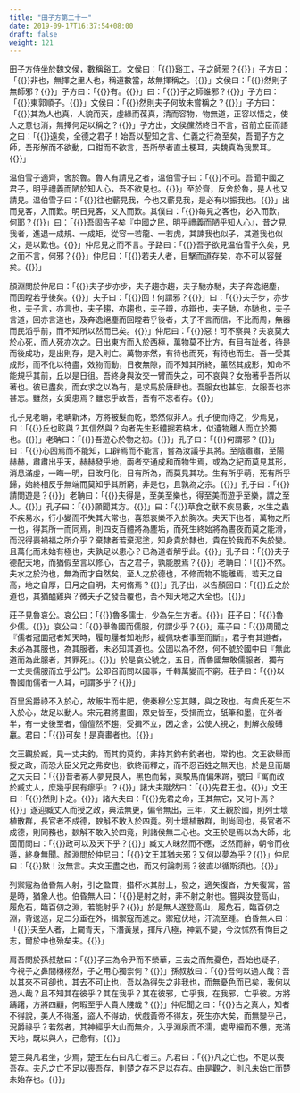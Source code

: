 ```yaml
---
title: "田子方第二十一"
date: 2019-09-17T16:37:54+08:00
draft: false
weight: 121
---
```




田子方侍坐於魏文侯，數稱谿工。文侯曰：「{{<span secondary>}}谿工，子之師邪？{{</span>}}」子方曰：「{{<span secondary>}}非也，無擇之里人也，稱道數當，故無擇稱之。{{</span>}}」文侯曰：「{{<span secondary>}}然則子無師邪？{{</span>}}」子方曰：「{{<span secondary>}}有。{{</span>}}」曰：「{{<span secondary>}}子之師誰邪？{{</span>}}」子方曰：「{{<span secondary>}}東郭順子。{{</span>}}」文侯曰：「{{<span secondary>}}然則夫子何故未嘗稱之？{{</span>}}」子方曰：「{{<span secondary>}}其為人也真，人貌而天，虛緣而葆真，清而容物，物無道，正容以悟之，使人之意也消，無擇何足以稱之？{{</span>}}」子方出，文侯儻然終日不言，召前立臣而語之曰：「{{<span secondary>}}遠矣，全德之君子！始吾以聖知之言、仁義之行為至矣，吾聞子方之師，吾形解而不欲動，口鉗而不欲言，吾所學者直土梗耳，夫魏真為我累耳。{{</span>}}」



温伯雪子適齊，舍於魯。魯人有請見之者，温伯雪子曰：「{{<span secondary>}}不可。吾聞中國之君子，明乎禮義而陋於知人心，吾不欲見也。{{</span>}}」至於齊，反舍於魯，是人也又請見。温伯雪子曰：「{{<span secondary>}}往也蘄見我，今也又蘄見我，是必有以振我也。{{</span>}}」出而見客，入而歎。明日見客，又入而歎。其僕曰：「{{<span secondary>}}每見之客也，必入而歎，何耶？{{</span>}}」曰：「{{<span secondary>}}吾固告子矣『中國之民，明乎禮義而陋乎知人心』，昔之見我者，進退一成規、一成矩，從容一若龍、一若虎，其諫我也似子，其道我也似父，是以歎也。{{</span>}}」仲尼見之而不言。子路曰：「{{<span secondary>}}吾子欲見温伯雪子久矣，見之而不言，何邪？{{</span>}}」仲尼曰：「{{<span secondary>}}若夫人者，目擊而道存矣，亦不可以容聲矣。{{</span>}}」



顏淵問於仲尼曰：「{{<span secondary>}}夫子步亦步，夫子趨亦趨，夫子馳亦馳，夫子奔逸絕塵，而回瞠若乎後矣。{{</span>}}」夫子曰：「{{<span secondary>}}回！何謂邪？{{</span>}}」曰：「{{<span secondary>}}夫子步，亦步也，夫子言，亦言也，夫子趨，亦趨也，夫子辯，亦辯也，夫子馳，亦馳也，夫子言道，回亦言道也，及奔逸絕塵而回瞠若乎後者，夫子不言而信，不比而周，無器而民滔乎前，而不知所以然而已矣。{{</span>}}」仲尼曰：「{{<span secondary>}}惡！可不察與？夫哀莫大於心死，而人死亦次之。日出東方而入於西極，萬物莫不比方，有目有趾者，待是而後成功，是出則存，是入則亡。萬物亦然，有待也而死，有待也而生。吾一受其成形，而不化以待盡，效物而動，日夜無隙，而不知其所終，薰然其成形，知命不能規乎其前，丘以是日徂。吾終身與汝交一臂而失之，可不哀與？女殆著乎吾所以著也。彼已盡矣，而女求之以為有，是求馬於唐肆也。吾服女也甚忘，女服吾也亦甚忘。雖然，女奚患焉？雖忘乎故吾，吾有不忘者存。{{</span>}}」



孔子見老聃，老聃新沐，方將被髮而乾，慹然似非人。孔子便而待之，少焉見，曰：「{{<span secondary>}}丘也眩與？其信然與？向者先生形體掘若槁木，似遺物離人而立於獨也。{{</span>}}」老聃曰：「{{<span secondary>}}吾遊心於物之初。{{</span>}}」孔子曰：「{{<span secondary>}}何謂邪？{{</span>}}」曰：「{{<span secondary>}}心困焉而不能知，口辟焉而不能言，嘗為汝議乎其將。至陰肅肅，至陽赫赫，肅肅出乎天，赫赫發乎地，兩者交通成和而物生焉，或為之紀而莫見其形，消息滿虛，一晦一明，日改月化，日有所為，而莫見其功。生有所乎萌，死有所乎歸，始終相反乎無端而莫知乎其所窮，非是也，且孰為之宗。{{</span>}}」孔子曰：「{{<span secondary>}}請問遊是？{{</span>}}」老聃曰：「{{<span secondary>}}夫得是，至美至樂也，得至美而遊乎至樂，謂之至人。{{</span>}}」孔子曰：「{{<span secondary>}}願聞其方。{{</span>}}」曰：「{{<span secondary>}}草食之獸不疾易藪，水生之蟲不疾易水，行小變而不失其大常也，喜怒哀樂不入於胸次。夫天下也者，萬物之所一也，得其所一而同焉，則四支百體將為塵垢，而死生終始將為晝夜而莫之能滑，而況得喪禍福之所介乎？棄隸者若棄泥塗，知身貴於隸也，貴在於我而不失於變。且萬化而未始有極也，夫孰足以患心？已為道者解乎此。{{</span>}}」孔子曰：「{{<span secondary>}}夫子德配天地，而猶假至言以修心，古之君子，孰能脫焉？{{</span>}}」老聃曰：「{{<span secondary>}}不然。夫水之於汋也，無為而才自然矣，至人之於德也，不修而物不能離焉，若天之自高，地之自厚，日月之自明，夫何脩焉？{{</span>}}」孔子出，以告顏回曰：「{{<span secondary>}}丘之於道也，其猶醯雞與？微夫子之發吾覆也，吾不知天地之大全也。{{</span>}}」



莊子見魯哀公。哀公曰：「{{<span secondary>}}魯多儒士，少為先生方者。{{</span>}}」莊子曰：「{{<span secondary>}}魯少儒。{{</span>}}」哀公曰：「{{<span secondary>}}舉魯國而儒服，何謂少乎？{{</span>}}」莊子曰：「{{<span secondary>}}周聞之『儒者冠圜冠者知天時，履句屨者知地形，緩佩玦者事至而斷』，君子有其道者，未必為其服也，為其服者，未必知其道也。公固以為不然，何不號於國中曰『無此道而為此服者，其罪死』。{{</span>}}」於是哀公號之，五日，而魯國無敢儒服者，獨有一丈夫儒服而立乎公門。公即召而問以國事，千轉萬變而不窮。莊子曰：「{{<span secondary>}}以魯國而儒者一人耳，可謂多乎？{{</span>}}」



百里奚爵祿不入於心，故飯牛而牛肥，使秦穆公忘其賤，與之政也。有虞氏死生不入於心，故足以動人。宋元君將畫圖，眾史皆至，受揖而立，舐筆和墨，在外者半，有一史後至者，儃儃然不趨，受揖不立，因之舍，公使人視之，則解衣般礡臝。君曰：「{{<span secondary>}}可矣！是真畫者也。{{</span>}}」



文王觀於臧，見一丈夫釣，而其釣莫釣，非持其釣有釣者也，常釣也。文王欲舉而授之政，而恐大臣父兄之弗安也，欲終而釋之，而不忍百姓之無天也，於是旦而屬之大夫曰：「{{<span secondary>}}昔者寡人夢見良人，黑色而髯，乘駁馬而偏朱蹄，號曰『寓而政於臧丈人，庶幾乎民有瘳乎』？{{</span>}}」諸大夫蹴然曰：「{{<span secondary>}}先君王也。{{</span>}}」文王曰：「{{<span secondary>}}然則卜之。{{</span>}}」諸大夫曰：「{{<span secondary>}}先君之命，王其無它，又何卜焉？{{</span>}}」遂迎臧丈人而授之政，典法無更，偏令無出，三年，文王觀於國，則列士壞植散群，長官者不成德，斔斛不敢入於四竟。列士壞植散群，則尚同也，長官者不成德，則同務也，斔斛不敢入於四竟，則諸侯無二心也。文王於是焉以為大師，北面而問曰：「{{<span secondary>}}政可以及天下乎？{{</span>}}」臧丈人昧然而不應，泛然而辭，朝令而夜遁，終身無聞。顏淵問於仲尼曰：「{{<span secondary>}}文王其猶未邪？又何以夢為乎？{{</span>}}」仲尼曰：「{{<span secondary>}}默！汝無言。夫文王盡之也，而又何論刺焉？彼直以循斯須也。{{</span>}}」



列禦寇為伯昏無人射，引之盈貫，措杯水其肘上，發之，適矢復沓，方矢復寓，當是時，猶象人也。伯昏無人曰：「{{<span secondary>}}是射之射，非不射之射也。嘗與汝登高山，履危石，臨百仞之淵，若能射乎？{{</span>}}」於是無人遂登高山，履危石，臨百仞之淵，背逡巡，足二分垂在外，揖禦寇而進之。禦寇伏地，汗流至踵。伯昏無人曰：「{{<span secondary>}}夫至人者，上闚青天，下潛黃泉，揮斥八極，神氣不變，今汝怵然有恂目之志，爾於中也殆矣夫。{{</span>}}」



肩吾問於孫叔敖曰：「{{<span secondary>}}子三為令尹而不榮華，三去之而無憂色，吾始也疑子，今視子之鼻間栩栩然，子之用心獨柰何？{{</span>}}」孫叔敖曰：「{{<span secondary>}}吾何以過人哉？吾以其來不可卻也，其去不可止也，吾以為得失之非我也，而無憂色而已矣，我何以過人哉？且不知其在彼乎？其在我乎？其在彼邪，亡乎我，在我邪，亡乎彼。方將躊躇，方將四顧，何暇至乎人貴人賤哉？{{</span>}}」仲尼聞之曰：「{{<span secondary>}}古之真人，知者不得說，美人不得濫，盜人不得劫，伏戲黃帝不得友，死生亦大矣，而無變乎己，況爵祿乎？若然者，其神經乎大山而無介，入乎淵泉而不濡，處卑細而不憊，充滿天地，既以與人，己愈有。{{</span>}}」



楚王與凡君坐，少焉，楚王左右曰凡亡者三。凡君曰：「{{<span secondary>}}凡之亡也，不足以喪吾存。夫凡之亡不足以喪吾存，則楚之存不足以存存。由是觀之，則凡未始亡而楚未始存也。{{</span>}}」